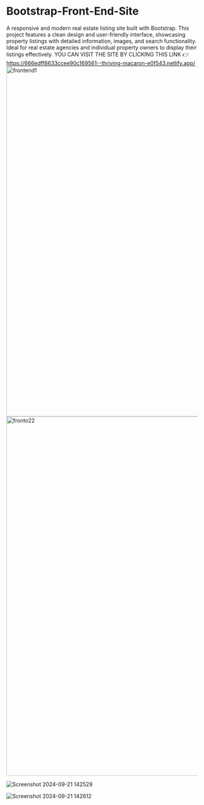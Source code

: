 # Bootstrap-Front-End-Site
A responsive and modern real estate listing site built with Bootstrap. This project features a clean design and user-friendly interface, showcasing property listings with detailed information, images, and search functionality. Ideal for real estate agencies and individual property owners to display their listings effectively.
YOU CAN VISIT THE SITE BY CLICKING THIS LINK 👉 https://666edff8633ccee90c169561--thriving-macaron-e0f543.netlify.app/
<img width="920" alt="frontend1" src="https://github.com/user-attachments/assets/3a0cddaa-339d-4ffd-b36a-d768297e582d">
<img width="944" alt="fronto22" src="https://github.com/user-attachments/assets/6f78bb53-a070-4956-b357-27fa42508aaf">

![Screenshot 2024-09-21 142529](https://github.com/user-attachments/assets/c66479a1-939e-45bf-bec5-29af68abc4fa)

![Screenshot 2024-09-21 142612](https://github.com/user-attachments/assets/2b36da8f-ae05-439b-a365-3026b78cf950)
